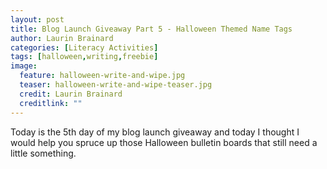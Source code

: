 ```yaml
---
layout: post
title: Blog Launch Giveaway Part 5 - Halloween Themed Name Tags
author: Laurin Brainard
categories: [Literacy Activities]
tags: [halloween,writing,freebie]
image:
  feature: halloween-write-and-wipe.jpg
  teaser: halloween-write-and-wipe-teaser.jpg
  credit: Laurin Brainard
  creditlink: ""
---
```

Today is the 5th day of my blog launch giveaway and today I thought I would help you spruce up those Halloween bulletin boards that still need a little something. 